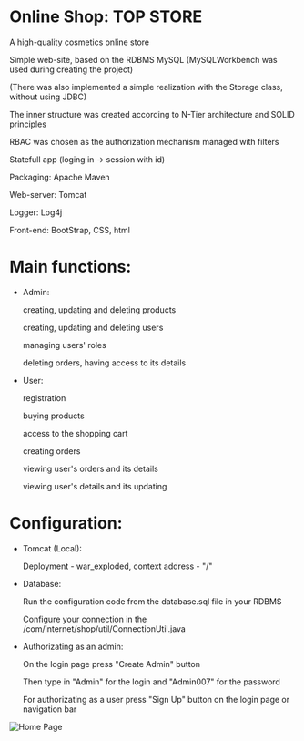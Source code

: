 # Online Shop: TOP STORE

A high-quality cosmetics online store

Simple web-site, based on the RDBMS MySQL (MySQLWorkbench was used during creating the project)

(There was also implemented a simple realization with the Storage class, without using JDBC)

The inner structure was created according to N-Tier architecture and SOLID principles 

RBAC was chosen as the authorization mechanism managed with filters

Statefull app (loging in -> session with id)

Packaging: Apache Maven

Web-server: Tomcat

Logger: Log4j
 
Front-end: BootStrap, CSS, html

# Main functions:

- Admin:

  creating, updating and deleting products
  
  creating, updating and deleting users
  
  managing users' roles
  
  deleting orders, having access to its details
  
- User:

  registration
  
  buying products
  
  access to the shopping cart
  
  creating orders
  
  viewing user's orders and its details
  
  viewing user's details and its updating
  
# Configuration:

- Tomcat (Local):

  Deployment - war_exploded, context address - "/"

- Database:

  Run the configuration code from the database.sql file in your RDBMS

  Configure your connection in the /com/internet/shop/util/ConnectionUtil.java
  
- Authorizating as an admin:

  On the login page press "Create Admin" button
  
  Then type in "Admin" for the login and "Admin007" for the password
  
  For authorizating as a user press "Sign Up" button on the login page or navigation bar

![Home Page](https://i.imgur.com/9yThKJy.png)

